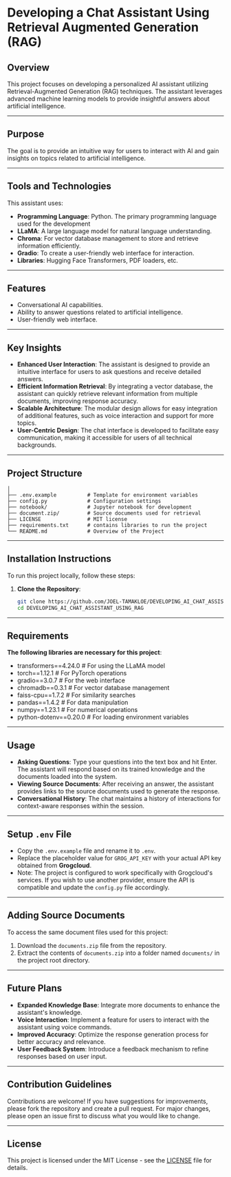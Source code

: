 # Developing a Chat Assistant Using Retrieval Augmented Generation (RAG)

## Overview
This project focuses on developing a personalized AI assistant utilizing Retrieval-Augmented Generation (RAG) techniques. The assistant leverages advanced machine learning models to provide insightful answers about artificial intelligence.

---

## Purpose
The goal is to provide an intuitive way for users to interact with AI and gain insights on topics related to artificial intelligence.

---

## Tools and Technologies
This assistant uses:
- **Programming Language**: Python. The primary programming language used for the development
- **LLaMA**: A large language model for natural language understanding.
- **Chroma**: For vector database management to store and retrieve information efficiently.
- **Gradio**: To create a user-friendly web interface for interaction.
- **Libraries**: Hugging Face Transformers, PDF loaders, etc.

---

## Features
- Conversational AI capabilities.
- Ability to answer questions related to artificial intelligence.
- User-friendly web interface.

---

## Key Insights
- **Enhanced User Interaction**: The assistant is designed to provide an intuitive interface for users to ask questions and receive detailed answers.
- **Efficient Information Retrieval**: By integrating a vector database, the assistant can quickly retrieve relevant information from multiple documents, improving response accuracy.
- **Scalable Architecture**: The modular design allows for easy integration of additional features, such as voice interaction and support for more topics.
- **User-Centric Design**: The chat interface is developed to facilitate easy communication, making it accessible for users of all technical backgrounds.

---

## Project Structure
```plaintext
│
├── .env.example          # Template for environment variables
├── config.py             # Configuration settings
├── notebook/             # Jupyter notebook for development 
├── document.zip/         # Source documents used for retrieval
├── LICENSE               # MIT license
├── requirements.txt      # contains libraries to run the project
└── README.md             # Overview of the Project
```

---

## Installation Instructions
To run this project locally, follow these steps:

1. **Clone the Repository**:
   ```bash
   git clone https://github.com/JOEL-TAMAKLOE/DEVELOPING_AI_CHAT_ASSISTANT_USING_RAG.git
   cd DEVELOPING_AI_CHAT_ASSISTANT_USING_RAG
   ```

---

## Requirements
**The following libraries are necessary for this project**:

- transformers==4.24.0 # For using the LLaMA model
- torch==1.12.1 # For PyTorch operations
- gradio==3.0.7 # For the web interface
- chromadb==0.3.1 # For vector database management
- faiss-cpu==1.7.2 # For similarity searches
- pandas==1.4.2 # For data manipulation
- numpy==1.23.1 # For numerical operations
- python-dotenv==0.20.0 # For loading environment variables

---

## Usage
- **Asking Questions**: Type your questions into the text box and hit Enter. The assistant will respond based on its trained knowledge and the documents loaded into the system.
- **Viewing Source Documents**: After receiving an answer, the assistant provides links to the source documents used to generate the response.
- **Conversational History**: The chat maintains a history of interactions for context-aware responses within the session.

---

## Setup `.env` File
- Copy the `.env.example` file and rename it to `.env`.
- Replace the placeholder value for `GROG_API_KEY` with your actual API key obtained from **Grogcloud**.
- Note: The project is configured to work specifically with Grogcloud's services. If you wish to use another provider, ensure the API is compatible and update the `config.py` file accordingly.

---

## Adding Source Documents
To access the same document files used for this project:
1. Download the `documents.zip` file from the repository.
2. Extract the contents of `documents.zip` into a folder named `documents/` in the project root directory.

---

## Future Plans
- **Expanded Knowledge Base**: Integrate more documents to enhance the assistant's knowledge.
- **Voice Interaction**: Implement a feature for users to interact with the assistant using voice commands.
- **Improved Accuracy**: Optimize the response generation process for better accuracy and relevance.
- **User Feedback System**: Introduce a feedback mechanism to refine responses based on user input.

---

## Contribution Guidelines
Contributions are welcome! If you have suggestions for improvements, please fork the repository and create a pull request. For major changes, please open an issue first to discuss what you would like to change.

---

## License
This project is licensed under the MIT License - see the [LICENSE](LICENSE) file for details.

